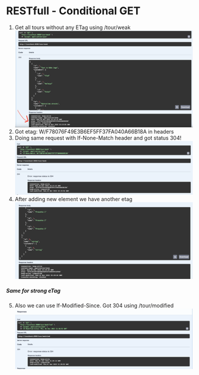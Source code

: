 <h1>RESTfull - Conditional GET</h1>

1. Get all tours without any ETag using /tour/weak
![](results/1.png)
2. Got etag: W/F78076F49E3B6EF5FF37FA040A66B18A in headers
3. Doing same request with If-None-Match header and got status 304!
   ![img.png](results/2.png)
4. After adding new element we have another etag
![img.png](results/3.png)

<h5>Same for strong eTag</h5>

5. Also we can use If-Modified-Since. Got 304 using /tour/modified
![](results/4.png)